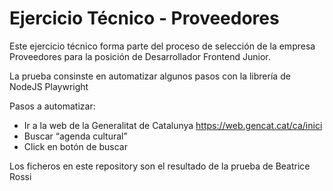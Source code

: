 # Ejercicio Técnico - Proveedores

Este ejercicio técnico forma parte del proceso de selección de la empresa Proveedores para la posición de Desarrollador Frontend Junior.

La prueba consinste en automatizar algunos pasos con la librería de NodeJS Playwright

Pasos a automatizar:
- Ir a la web de la Generalitat de Catalunya https://web.gencat.cat/ca/inici
- Buscar “agenda cultural”
- Click en botón de buscar

Los ficheros en este repository son el resultado de la prueba de Beatrice Rossi
